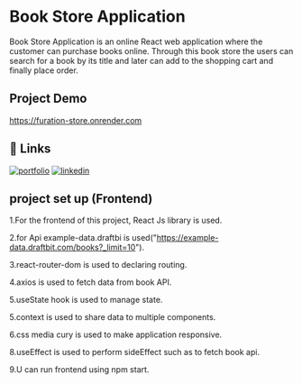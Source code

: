 # Book Store Application

Book Store Application is an online React web application where the customer can purchase books online.
Through this book store the users can search for a book by its title and later can add to the shopping cart and finally place order.

## Project Demo

https://furation-store.onrender.com

## 🔗 Links

[![portfolio](https://img.shields.io/badge/my_portfolio-000?style=for-the-badge&logo=ko-fi&logoColor=white)](https://baniportfolio.onrender.com/)
[![linkedin](https://img.shields.io/badge/linkedin-0A66C2?style=for-the-badge&logo=linkedin&logoColor=white)](https://www.linkedin.com/in/subham-gaikwad-35003220b)

## project set up (Frontend)

1.For the frontend of this project, React Js library is used.

2.for Api example-data.draftbi is used("https://example-data.draftbit.com/books?_limit=10").

3.react-router-dom is used to declaring routing.

4.axios is used to fetch data from book API.

5.useState hook is used to manage state.

5.context is used to share data to multiple components.

6.css media cury is used to make application responsive.

8.useEffect is used to perform sideEffect such as to fetch book api.

9.U can run frontend using npm start.
